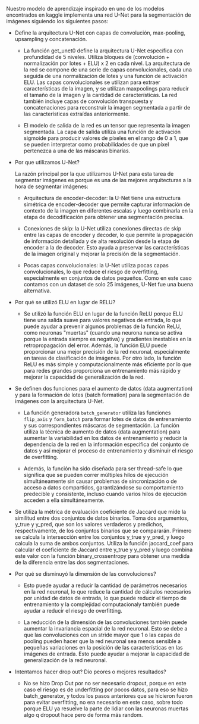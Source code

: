 Nuestro modelo de aprendizaje inspirado en uno de los modelos encontrados en kaggle implementa una red U-Net para la segmentación de imágenes siguiendo los siguientes pasos:

- Define la arquitectura U-Net con capas de convolución, max-pooling, upsampling y concatenación.
    - La función get_unet0 define la arquitectura U-Net específica con profundidad de 5 niveles. Utiliza bloques de (convolución + normalización por lotes + ELU) x 2 en cada nivel. La arquitectura de la red se compone de una serie de capas convolucionales, cada una seguida de una normalización de lotes y una función de activación ELU. Las capas convolucionales se utilizan para extraer características de la imagen, y se utilizan maxpoolings para reducir el tamaño de la imagen y la cantidad de características. La red también incluye capas de convolución transpuesta y concatenaciones para reconstruir la imagen segmentada a partir de las características extraídas anteriormente.

   - El modelo de salida de la red es un tensor que representa la imagen segmentada. La capa de salida utiliza una función de activación sigmoide para producir valores de píxeles en el rango de 0 a 1, que se pueden interpretar como probabilidades de que un píxel pertenezca a una de las máscaras binarias.

- Por que utilizamos U-Net?

    La razón principal por la que utilizamos U-Net para esta tarea de segmentar imágenes es porque es una de las mejores arquitecturas a la hora de segmentar imágenes:

    - Arquitectura de encoder-decoder: la U-Net tiene una estructura simétrica de encoder-decoder que permite capturar información de contexto de la imagen en diferentes escalas y luego combinarla en la etapa de decodificación para obtener una segmentación precisa.

    - Conexiones de skip: la U-Net utiliza conexiones directas de skip entre las capas de encoder y decoder, lo que permite la propagación de información detallada y de alta resolución desde la etapa de encoder a la de decoder. Esto ayuda a preservar las características de la imagen original y mejorar la precisión de la segmentación.

    - Pocas capas convolucionales: la U-Net utiliza pocas capas convolucionales, lo que reduce el riesgo de overfitting, especialmente en conjuntos de datos pequeños. Como en este caso contamos con un dataset de solo 25 imágenes, U-Net fue una buena alternativa.


- Por qué se utilizó ELU en lugar de RELU?
    - Se utilizó la función ELU en lugar de la función ReLU porque ELU tiene una salida suave para valores negativos de entrada, lo que puede ayudar a prevenir algunos problemas de la función ReLU, como neuronas "muertas" (cuando una neurona nunca se activa porque la entrada siempre es negativa) y gradientes inestables en la retropropagación del error. Además, la función ELU puede proporcionar una mejor precisión de la red neuronal, especialmente en tareas de clasificación de imágenes. Por otro lado, la función ReLU es más simple y computacionalmente más eficiente por lo que para redes grandes proporciona un entrenamiento más rápido y mejorar la capacidad de generalización de la red.


- Se definen dos funciones para el aumento de datos (data augmentation) y para la formación de lotes (batch formation) para la segmentación de imágenes con la arquitectura U-Net.


    - La función generadora `batch_generator` utiliza las funciones `flip_axis` y `form_batch` para formar lotes de datos de entrenamiento y sus correspondientes máscaras de segmentación. La función utiliza la técnica de aumento de datos (data augmentation) para aumentar la variabilidad en los datos de entrenamiento y reducir la dependencia de la red en la información específica del conjunto de datos y así mejorar el proceso de entrenamiento y disminuir el riesgo de overfitting.

    - Además, la función ha sido diseñada para ser thread-safe lo que significa que se pueden correr múltiples hilos de ejecución simultáneamente sin causar problemas de sincronización o de acceso a datos compartidos, garantizándose su comportamiento predecible y consistente, incluso cuando varios hilos de ejecución acceden a ella simultáneamente.
    
     
- Se utiliza la métrica de evaluación coeficiente de Jaccard que mide la similitud entre dos conjuntos de datos binarios. Toma dos argumentos, y_true y y_pred, que son los valores verdaderos y predichos, respectivamente, de los conjuntos binarios que se compararán. Primero se calcula la intersección entre los conjuntos y_true y y_pred, y luego calcula la suma de ambos conjuntos. Utiliza la función jaccard_coef para calcular el coeficiente de Jaccard entre y_true y y_pred y luego combina este valor con la función binary_crossentropy para obtener una medida de la diferencia entre las dos segmentaciones. 



- Por qué se disminuyó la dimensión de las convoluciones?

    - Esto puede ayudar a reducir la cantidad de parámetros necesarios en la red neuronal, lo que reduce la cantidad de cálculos necesarios por unidad de datos de entrada, lo que puede reducir el tiempo de entrenamiento y la complejidad computacionaly también puede ayudar a reducir el riesgo de overfitting.

    -  La reducción de la dimensión de las convoluciones también puede aumentar la invariancia espacial de la red neuronal. Esto se debe a que las convoluciones con un stride mayor que 1 o las capas de pooling pueden hacer que la red neuronal sea menos sensible a pequeñas variaciones en la posición de las características en las imágenes de entrada. Esto puede ayudar a mejorar la capacidad de generalización de la red neuronal.


- Intentamos hacer drop out? Dio peores o mejores resultados?


    - No se hizo Drop Out por no ser necesario dropout, porque en este caso el riesgo es de underfitting por pocos datos, para eso se hizo batch_generator, y todos los pasos anteriores que se hicieron fueron para evitar overfitting, no era necesario en este caso, sobre todo porque ELU ya resuelve la parte de lidiar con las neuronas muertas algo q dropout hace pero de forma más random.
    

